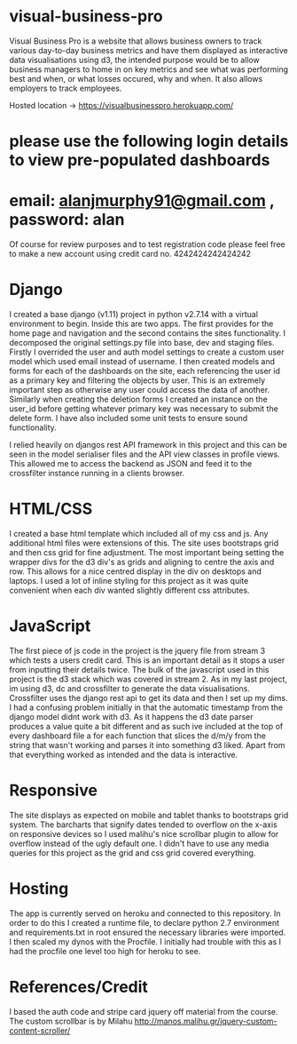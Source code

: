 # visual-business-pro
Visual Business Pro is a website that allows business owners to track various day-to-day business
metrics and have them displayed as interactive data visualisations using d3, the intended purpose would be to allow business
managers to home in on key metrics and see what was performing best and when, or what losses occured, why and when. It also allows
employers to track employees.

Hosted location -> https://visualbusinesspro.herokuapp.com/
# please use the following login details to view pre-populated dashboards
# email: alanjmurphy91@gmail.com , password: alan

Of course for review purposes and to test registration code please feel free to make a new account using credit card no.  4242424242424242


# Django
I created a base django (v1.11) project in python v2.7.14 with a virtual environment to begin. Inside this are two apps. The first provides for the home page and navigation
and the second contains the sites functionality. I decomposed the original settings.py file into base, dev and staging files.
Firstly I overrided the user and auth model settings to create a custom user model which used email instead of username. I then created models and forms
for each of the dashboards on the site, each referencing the user id as a primary key and filtering the objects by user. This is an 
extremely important step as otherwise any user could access the data of another. Similarly when creating the deletion forms I created
an instance on the user_id before getting whatever primary key was necessary to submit the delete form. I have also included some unit tests to ensure
sound functionality.

I relied heavily on djangos rest API framework in this project and this can be seen in the model serialiser files and the API view classes in
profile views. This allowed me to access the backend as JSON and feed it to the crossfilter instance running in a clients browser.

# HTML/CSS

I created a base html template which included all of my css and js. Any additional html files were extensions of this. 
The site uses bootstraps grid and then css grid for fine adjustment. The most important being setting the wrapper divs
for the d3 div's as grids and aligning to centre the axis and row. This allows for a nice centred display in the div
on desktops and laptops. I used a lot of inline styling for this project as it was quite
convenient when each div wanted slightly different css attributes. 

# JavaScript

The first piece of js code in the project is the jquery file from stream 3 which tests a users credit card. This is an important detail as it stops
a user from inputting their details twice. The bulk of the javascript used in this project is the d3 stack which was covered in stream 2.
As in my last project, im using d3, dc and crossfilter to generate the data visualisations. Crossfilter uses the django rest api to get
its data and then I set up my dims. I had a confusing problem initially in that the automatic timestamp from the django model didnt work
with d3. As it happens the d3 date parser produces a value quite a bit different and as such ive included at the top of every dashboard
file a for each function that slices the d/m/y from the string that wasn't working and parses it into something d3 liked. Apart from
that everything worked as intended and the data is interactive.

# Responsive

The site displays as expected on mobile and tablet thanks to bootstraps grid system. The barcharts that signify dates tended
to overflow on the x-axis on responsive devices so I used malihu's nice scrollbar plugin to allow for overflow instead of the ugly default one. I
didn't have to use any media queries for this project as the grid and css grid covered everything.

# Hosting

The app is currently served on heroku and connected to this repository. In order to do this I created a runtime file, to declare 
python 2.7 environment and requirements.txt in root ensured the necessary libraries were imported. I then scaled my dynos with the Procfile.
I initially had trouble with this as I had the procfile one level too high for heroku to see.

# References/Credit

I based the auth code and stripe card jquery off material from the course.
The custom scrollbar is by Milahu http://manos.malihu.gr/jquery-custom-content-scroller/



